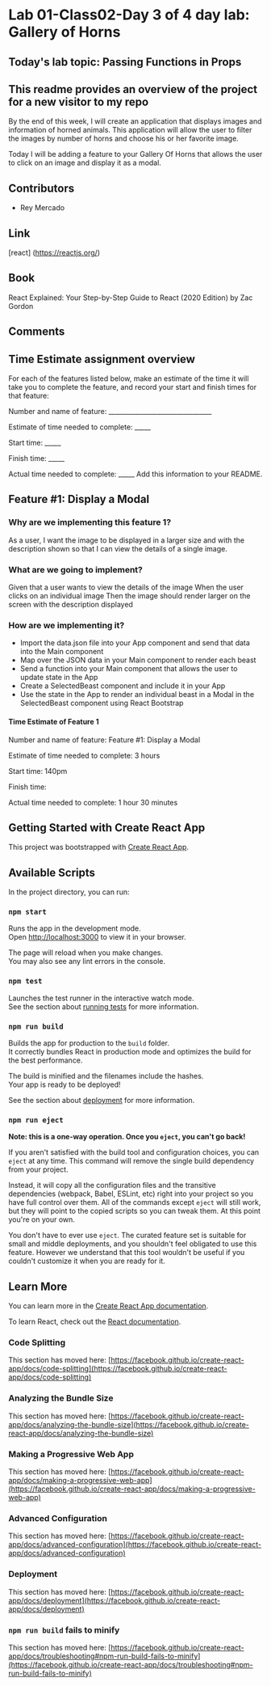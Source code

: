 # Lab 01-Class02-Day 3 of 4 day lab: Gallery of Horns

## Today's lab topic: Passing Functions in Props

## This readme provides an overview of the project for a new visitor to my repo

By the end of this week, I will create an application that displays images and information of horned animals. This application will allow the user to filter the images by number of horns and choose his or her favorite image.

Today I will be adding a feature to your Gallery Of Horns that allows the user to click on an image and display it as a modal.

## Contributors

- Rey Mercado

## Link

  [react] (https://reactjs.org/)

## Book

  React Explained: Your Step-by-Step Guide to React (2020 Edition) by Zac Gordon

## Comments

## Time Estimate assignment overview


For each of the features listed below, make an estimate of the time it will take you to complete the feature, and record your start and finish times for that feature:

Number and name of feature: ________________________________

Estimate of time needed to complete: _____

Start time: _____

Finish time: _____

Actual time needed to complete: _____
Add this information to your README.

## Feature #1: Display a Modal

### Why are we implementing this feature 1?

As a user, I want the image to be displayed in a larger size and with the description shown so that I can view the details of a single image.

### What are we going to implement?

Given that a user wants to view the details of the image
When the user clicks on an individual image
Then the image should render larger on the screen with the description displayed

### How are we implementing it?

- Import the data.json file into your App component and send that data into the Main component
- Map over the JSON data in your Main component to render each beast
- Send a function into your Main component that allows the user to update state in the App
- Create a SelectedBeast component and include it in your App
- Use the state in the App to render an individual beast in a Modal in the SelectedBeast component using React Bootstrap


#### Time Estimate of Feature 1

Number and name of feature: Feature #1: Display a Modal

Estimate of time needed to complete: 3 hours

Start time: 140pm

Finish time: 

Actual time needed to complete: 1 hour 30 minutes



## Getting Started with Create React App

This project was bootstrapped with [Create React App](https://github.com/facebook/create-react-app).

## Available Scripts

In the project directory, you can run:

### `npm start`

Runs the app in the development mode.\
Open [http://localhost:3000](http://localhost:3000) to view it in your browser.

The page will reload when you make changes.\
You may also see any lint errors in the console.

### `npm test`

Launches the test runner in the interactive watch mode.\
See the section about [running tests](https://facebook.github.io/create-react-app/docs/running-tests) for more information.

### `npm run build`

Builds the app for production to the `build` folder.\
It correctly bundles React in production mode and optimizes the build for the best performance.

The build is minified and the filenames include the hashes.\
Your app is ready to be deployed!

See the section about [deployment](https://facebook.github.io/create-react-app/docs/deployment) for more information.

### `npm run eject`

**Note: this is a one-way operation. Once you `eject`, you can't go back!**

If you aren't satisfied with the build tool and configuration choices, you can `eject` at any time. This command will remove the single build dependency from your project.

Instead, it will copy all the configuration files and the transitive dependencies (webpack, Babel, ESLint, etc) right into your project so you have full control over them. All of the commands except `eject` will still work, but they will point to the copied scripts so you can tweak them. At this point you're on your own.

You don't have to ever use `eject`. The curated feature set is suitable for small and middle deployments, and you shouldn't feel obligated to use this feature. However we understand that this tool wouldn't be useful if you couldn't customize it when you are ready for it.

## Learn More

You can learn more in the [Create React App documentation](https://facebook.github.io/create-react-app/docs/getting-started).

To learn React, check out the [React documentation](https://reactjs.org/).

### Code Splitting

This section has moved here: [https://facebook.github.io/create-react-app/docs/code-splitting](https://facebook.github.io/create-react-app/docs/code-splitting)

### Analyzing the Bundle Size

This section has moved here: [https://facebook.github.io/create-react-app/docs/analyzing-the-bundle-size](https://facebook.github.io/create-react-app/docs/analyzing-the-bundle-size)

### Making a Progressive Web App

This section has moved here: [https://facebook.github.io/create-react-app/docs/making-a-progressive-web-app](https://facebook.github.io/create-react-app/docs/making-a-progressive-web-app)

### Advanced Configuration

This section has moved here: [https://facebook.github.io/create-react-app/docs/advanced-configuration](https://facebook.github.io/create-react-app/docs/advanced-configuration)

### Deployment

This section has moved here: [https://facebook.github.io/create-react-app/docs/deployment](https://facebook.github.io/create-react-app/docs/deployment)

### `npm run build` fails to minify

This section has moved here: [https://facebook.github.io/create-react-app/docs/troubleshooting#npm-run-build-fails-to-minify](https://facebook.github.io/create-react-app/docs/troubleshooting#npm-run-build-fails-to-minify)
